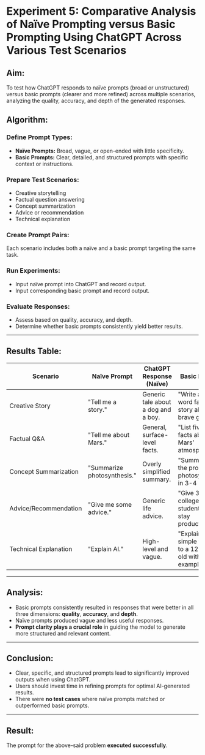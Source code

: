 # **Experiment 5: Comparative Analysis of Naïve Prompting versus Basic Prompting Using ChatGPT Across Various Test Scenarios**

## **Aim:**
To test how ChatGPT responds to naïve prompts (broad or unstructured) versus basic prompts (clearer and more refined) across multiple scenarios, analyzing the quality, accuracy, and depth of the generated responses.

## **Algorithm:**

### **Define Prompt Types:**
- **Naïve Prompts:** Broad, vague, or open-ended with little specificity.  
- **Basic Prompts:** Clear, detailed, and structured prompts with specific context or instructions.

### **Prepare Test Scenarios:**
- Creative storytelling  
- Factual question answering  
- Concept summarization  
- Advice or recommendation  
- Technical explanation

### **Create Prompt Pairs:**  
Each scenario includes both a naïve and a basic prompt targeting the same task.

### **Run Experiments:**
- Input naïve prompt into ChatGPT and record output.  
- Input corresponding basic prompt and record output.

### **Evaluate Responses:**
- Assess based on quality, accuracy, and depth.  
- Determine whether basic prompts consistently yield better results.

---

## **Results Table:**

| **Scenario**           | **Naïve Prompt**                          | **ChatGPT Response (Naïve)**                        | **Basic Prompt**                                                       | **ChatGPT Response (Basic)**                                      | **Quality**    | **Accuracy**   | **Depth**       |
|------------------------|-------------------------------------------|-----------------------------------------------------|------------------------------------------------------------------------|-------------------------------------------------------------------|----------------|----------------|-----------------|
| Creative Story         | "Tell me a story."                        | Generic tale about a dog and a boy.                 | "Write a 300-word fantasy story about a brave girl..."                | Vivid and structured fantasy story with depth.                    | Basic > Naïve  | Basic > Naïve  | Basic > Naïve   |
| Factual Q&A            | "Tell me about Mars."                     | General, surface-level facts.                       | "List five key facts about Mars’ atmosphere..."                       | Concise, fact-rich response with specific information.            | Basic > Naïve  | Basic > Naïve  | Basic > Naïve   |
| Concept Summarization  | "Summarize photosynthesis."               | Overly simplified summary.                          | "Summarize the process of photosynthesis in 3-4 lines..."             | Clear, level-appropriate summary.                                 | Basic > Naïve  | Basic > Naïve  | Basic > Naïve   |
| Advice/Recommendation  | "Give me some advice."                    | Generic life advice.                                | "Give 3 tips for college students to stay productive..."              | Practical and contextual recommendations.                         | Basic > Naïve  | Basic > Naïve  | Basic > Naïve   |
| Technical Explanation  | "Explain AI."                             | High-level and vague.                               | "Explain AI in simple terms to a 12-year-old with examples."          | Simple and engaging explanation with real-life analogies.         | Basic > Naïve  | Basic > Naïve  | Basic > Naïve   |

---

## **Analysis:**
- Basic prompts consistently resulted in responses that were better in all three dimensions: **quality**, **accuracy**, and **depth**.
- Naïve prompts produced vague and less useful responses.
- **Prompt clarity plays a crucial role** in guiding the model to generate more structured and relevant content.

---

## **Conclusion:**
- Clear, specific, and structured prompts lead to significantly improved outputs when using ChatGPT.
- Users should invest time in refining prompts for optimal AI-generated results.
- There were **no test cases** where naïve prompts matched or outperformed basic prompts.

---

## **Result:**
The prompt for the above-said problem **executed successfully**.
